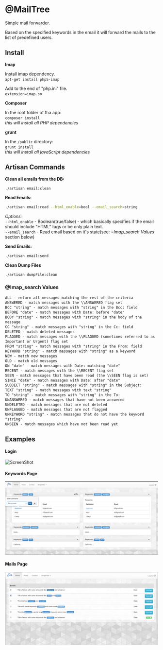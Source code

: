@MailTree
=========

Simple mail forwarder.

Based on the specified keywords in the email it will forward the mails to the list of predefined users.

Install
--------

**Imap**

Install imap dependency. <br>
``apt-get install php5-imap``

Add to the end of "php.ini" file.<br>
``extension=imap.so``

**Composer**

In the root folder of tha app:<br>
``composer install``<br>
<i>this will install all PHP dependencies</i>

**grunt**

In the ``/public`` directory:<br>
``grunt install``<br>
<i>this will install all javaScript dependencies</i>


Artisan Commands
-----------------
**Clean all emails from the DB:**
```sh
./artisan email:clean
```

**Read Emails:**
```sh
./artisan email:read --html_enable=bool --email_search=string
```
<i>Options:</i>
<br>
``--html_enable`` - Boolean(true/false) - which basically specifies if the email should include "HTML" tags or be only plain text.
<br>
``--email_search`` - Read email based on it's state(see: <i>~Imap_search Values</i> section below)

**Send Emails:**
```sh
./artisan email:send
```

**Clean Dump Files**
```sh
./artisan dumpFile:clean
```

### @Imap_search Values
```text
ALL - return all messages matching the rest of the criteria
ANSWERED - match messages with the \\ANSWERED flag set
BCC "string" - match messages with "string" in the Bcc: field
BEFORE "date" - match messages with Date: before "date"
BODY "string" - match messages with "string" in the body of the message
CC "string" - match messages with "string" in the Cc: field
DELETED - match deleted messages
FLAGGED - match messages with the \\FLAGGED (sometimes referred to as Important or Urgent) flag set
FROM "string" - match messages with "string" in the From: field
KEYWORD "string" - match messages with "string" as a keyword
NEW - match new messages
OLD - match old messages
ON "date" - match messages with Date: matching "date"
RECENT - match messages with the \\RECENT flag set
SEEN - match messages that have been read (the \\SEEN flag is set)
SINCE "date" - match messages with Date: after "date"
SUBJECT "string" - match messages with "string" in the Subject:
TEXT "string" - match messages with text "string"
TO "string" - match messages with "string" in the To:
UNANSWERED - match messages that have not been answered
UNDELETED - match messages that are not deleted
UNFLAGGED - match messages that are not flagged
UNKEYWORD "string" - match messages that do not have the keyword "string"
UNSEEN - match messages which have not been read yet
```

Examples
--------

#### Login
![ScreenShot](https://raw.githubusercontent.com/dud3/e_fwd/master/public/app_samples/e_fwd-signin.png)

#### Keywords Page
![ScreenShot](https://raw.githubusercontent.com/dud3/MailTree/master/public/app_samples/keywords_page.png)

#### Mails Page
![ScreenShot](https://raw.githubusercontent.com/dud3/MailTree/master/public/app_samples/mails-p.png)
